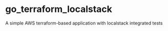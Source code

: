 # go_terraform_localstack
A simple AWS terraform-based application with localstack integrated tests
